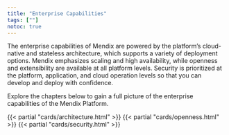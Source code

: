 ```yaml
---
title: "Enterprise Capabilities"
tags: [""]
notoc: true
---
```


The enterprise capabilities of Mendix are powered by the platform’s cloud-native and stateless architecture, which supports a variety of deployment options. Mendix emphasizes scaling and high availability, while openness and extensibility are available at all platform levels. Security is prioritized at the platform, application, and cloud operation levels so that you can develop and deploy with confidence.

Explore the chapters below to gain a full picture of the enterprise capabilities of the Mendix Platform.

{{< partial "cards/architecture.html" >}}
{{< partial "cards/openness.html" >}}
{{< partial "cards/security.html" >}}